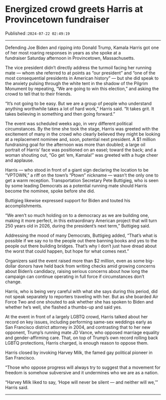 # Energized crowd greets Harris at Provincetown fundraiser

Published :`2024-07-22 02:49:19`

---

Defending Joe Biden and ripping into Donald Trump, Kamala Harris got one of her most roaring responses in years as she spoke at a fundraiser Saturday afternoon in Provincetown, Massachusetts.

The vice president didn’t directly address the turmoil facing her running mate — whom she referred to at points as “our president” and “one of the most consequential presidents in American history” — but she did speak to the anxiety pulsing through the white tent in the shadow of the Pilgrim Monument by repeating, “We are going to win this election,” and asking the crowd to tell that to their friends.

“It’s not going to be easy. But we are a group of people who understand anything worthwhile takes a lot of hard work,” Harris said. “It takes grit. It takes believing in something and then going forward.”

The event was scheduled weeks ago, in very different political circumstances. By the time she took the stage, Harris was greeted with the excitement of many in the crowd who clearly believed they might be looking at a replacement nominee and, soon, potential next president. A $1 million fundraising goal for the afternoon was more than doubled; a large oil portrait of Harris’ face was positioned on an easel; toward the back; and a woman shouting out, “Go get ‘em, Kamala!” was greeted with a huge cheer and applause.

Harris — who stood in front of a giant sign declaring the location to be “VPTOWN,” a riff on the town’s “Ptown” nickname — wasn’t the only one to get a warm reception. Transportation Secretary Pete Buttigieg, who is seen by some leading Democrats as a potential running mate should Harris become the nominee, spoke before she did.

Buttigieg likewise expressed support for Biden and touted his accomplishments.

“We aren’t so much holding on to a democracy as we are building one, making it more perfect, in this extraordinary American project that will turn 250 years old in 2026, during the president’s next term,” Buttigieg said.

Addressing the mood of many Democrats, Buttigieg added, “That’s what is possible if we say no to the people out there banning books and yes to the people out there building bridges. That’s why I don’t just have dread about the worst that could happen, but hope for what comes next.”

Organizers said the event raised more than $2 million, even as some big-dollar donors have held back from writing checks amid growing concerns about Biden’s candidacy, raising serious concerns about how long the campaign can continue operating in full force if circumstances don’t change.

Harris, who is being very careful with what she says during this period, did not speak separately to reporters traveling with her. But as she boarded Air Force Two and one shouted to ask whether she has spoken to Biden and whether he’s well, she flashed a thumbs-up and said yes.

At the event in front of a largely LGBTQ crowd, Harris talked about her record on key issues, including performing same-sex weddings early as San Francisco district attorney in 2004, and contrasting that to her new opponent, Trump’s running mate JD Vance, who opposed marriage equality and gender-affirming care. That, on top of Trump’s own record rolling back LGBTQ protections, Harris charged, is enough reason to oppose them.

Harris closed by invoking Harvey Milk, the famed gay political pioneer in San Francisco.

“Those who oppose progress will always try to suggest that a movement for freedom is somehow subversive and it undermines who we are as a nation.

“Harvey Milk liked to say, ‘Hope will never be silent — and neither will we,’” Harris said.

---

